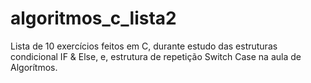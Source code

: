 # algoritmos_c_lista2
Lista de 10 exercícios feitos em C, durante estudo das estruturas condicional IF &amp; Else, e, estrutura de repetição Switch Case na aula de Algorítmos.
